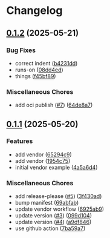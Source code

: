 # Changelog

## [0.1.2](https://github.com/joelmccoy/terraform-aws-vendor-demo/compare/v0.1.1...v0.1.2) (2025-05-21)


### Bug Fixes

* correct indent ([b4231dd](https://github.com/joelmccoy/terraform-aws-vendor-demo/commit/b4231ddbcf31a10b31d5fbdc1bd9c76848b1ebea))
* runs-on ([08dd4ed](https://github.com/joelmccoy/terraform-aws-vendor-demo/commit/08dd4edc96d08bcc6b03fc73482d2926c889c078))
* things ([f45bf89](https://github.com/joelmccoy/terraform-aws-vendor-demo/commit/f45bf8958e89e1118bad221a39f4eb1b6ef92f44))


### Miscellaneous Chores

* add oci publish ([#7](https://github.com/joelmccoy/terraform-aws-vendor-demo/issues/7)) ([64de8a7](https://github.com/joelmccoy/terraform-aws-vendor-demo/commit/64de8a7fde991421fc61b9652ec6e7710d075bbe))

## [0.1.1](https://github.com/joelmccoy/terraform-aws-vendor-demo/compare/v0.1.0...v0.1.1) (2025-05-20)


### Features

* add vendor ([65294c9](https://github.com/joelmccoy/terraform-aws-vendor-demo/commit/65294c90ef0fa36e8fedd3faccac49fa2829c02b))
* add vendor ([1954c75](https://github.com/joelmccoy/terraform-aws-vendor-demo/commit/1954c75c3290a9109c533af5ae29ea6df9451845))
* initial vendor example ([4a5a6d4](https://github.com/joelmccoy/terraform-aws-vendor-demo/commit/4a5a6d41918f591bf5c7b42fdbbb23281afa8482))


### Miscellaneous Chores

* add release-please ([#5](https://github.com/joelmccoy/terraform-aws-vendor-demo/issues/5)) ([3f430ad](https://github.com/joelmccoy/terraform-aws-vendor-demo/commit/3f430ad4d7488c2603964b8e1982061af5331473))
* bump manifest ([69abfab](https://github.com/joelmccoy/terraform-aws-vendor-demo/commit/69abfabd7cd29481d52fd12283839eac7a33c12c))
* update vendor workflow ([6925ab9](https://github.com/joelmccoy/terraform-aws-vendor-demo/commit/6925ab907cb3dc47e21cab3c3bd51f9334d8abec))
* update version ([#3](https://github.com/joelmccoy/terraform-aws-vendor-demo/issues/3)) ([099d104](https://github.com/joelmccoy/terraform-aws-vendor-demo/commit/099d1049c79fb52fa1da9c71815e79f3e822798c))
* update version ([#4](https://github.com/joelmccoy/terraform-aws-vendor-demo/issues/4)) ([a9df846](https://github.com/joelmccoy/terraform-aws-vendor-demo/commit/a9df84683eae7d485bd488ca0fb3b4914cfc56e6))
* use github action ([7ba59a7](https://github.com/joelmccoy/terraform-aws-vendor-demo/commit/7ba59a7ed6a1e00afebe862ae73739b8c0b3059a))
